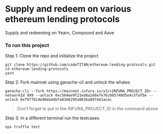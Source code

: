 # Supply and redeem on various ethereum lending protocols

Supply and redeeming on Yearn, Compound and Aave

### To run this project

Step 1: Clone the repo and initialize the project

```shell
git clone https://github.com/codeTIT4N/ethereum-lending-protocols.git
cd ethereum-lending-protocols
yarn
```

Step 2: Fork mainnet using ganache-cli and unlock the whales

```shell
ganache-cli --fork https://mainnet.infura.io/v3/<INFURA_PROJECT_ID> --networkId 999 --unlock 0xc564ee9f21ed8a2d8e7e76c085740d5e4c5fafbe --unlock 0xf977814e90da44bfa03b6295a0616a897441acec
```
> Don't forget to put in the INFURA_PROJECT_ID in the command above

Step 3: In a different terminal run the testcases

```shell
npx truffle test
```

